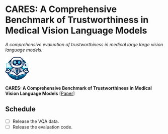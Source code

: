# CARES: A Comprehensive Benchmark of Trustworthiness in Medical Vision Language Models

*A comprehensive evaluation of trustworthiness in medical large large vision language models.*

<div align=left>
<img src=asset/logo.png width=15% />
</div>

**CARES: A Comprehensive Benchmark of Trustworthiness in Medical Vision Language Models** [[Paper]()] <br>

## Schedule

+ [ ] Release the VQA data.
+ [ ] Release the evaluation code.
